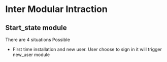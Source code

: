 
# Inter Modular Intraction

## Start_state module

There are 4 situations Possible

* First time installation and new user. User choose to sign in it
will trigger new_user module
